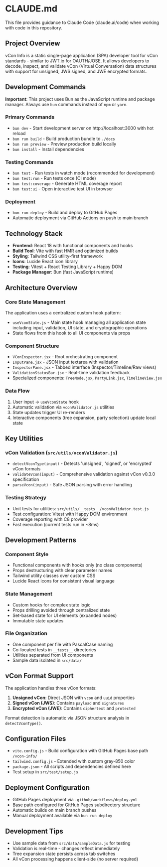 # CLAUDE.md

This file provides guidance to Claude Code (claude.ai/code) when working with code in this repository.

## Project Overview

vCon Info is a static single-page application (SPA) developer tool for vCon standards - similar to JWT.io for OAUTH/JOSE. It allows developers to decode, inspect, and validate vCon (Virtual Conversation) data structures with support for unsigned, JWS signed, and JWE encrypted formats.

## Development Commands

**Important**: This project uses Bun as the JavaScript runtime and package manager. Always use `bun` commands instead of `npm` or `yarn`.

### Primary Commands
- `bun dev` - Start development server on http://localhost:3000 with hot reload
- `bun run build` - Build production bundle to `./docs`
- `bun run preview` - Preview production build locally
- `bun install` - Install dependencies

### Testing Commands
- `bun test` - Run tests in watch mode (recommended for development)
- `bun test:run` - Run tests once (CI mode)
- `bun test:coverage` - Generate HTML coverage report
- `bun test:ui` - Open interactive test UI in browser

### Deployment
- `bun run deploy` - Build and deploy to GitHub Pages
- Automatic deployment via GitHub Actions on push to main branch

## Technology Stack

- **Frontend**: React 18 with functional components and hooks
- **Build Tool**: Vite with fast HMR and optimized builds
- **Styling**: Tailwind CSS utility-first framework
- **Icons**: Lucide React icon library
- **Testing**: Vitest + React Testing Library + Happy DOM
- **Package Manager**: Bun (fast JavaScript runtime)

## Architecture Overview

### Core State Management
The application uses a centralized custom hook pattern:
- `useVconState.js` - Main state hook managing all application state including input, validation, UI state, and cryptographic operations
- State flows from this hook to all UI components via props

### Component Structure
- `VConInspector.jsx` - Root orchestrating component
- `InputPane.jsx` - JSON input textarea with validation
- `InspectorPane.jsx` - Tabbed interface (Inspector/Timeline/Raw views)
- `ValidationStatusBar.jsx` - Real-time validation feedback
- Specialized components: `TreeNode.jsx`, `PartyLink.jsx`, `TimelineView.jsx`

### Data Flow
1. User input → `useVconState` hook
2. Automatic validation via `vconValidator.js` utilities
3. State updates trigger UI re-renders
4. Interactive components (tree expansion, party selection) update local state

## Key Utilities

### vCon Validation (`src/utils/vconValidator.js`)
- `detectVconType(input)` - Detects 'unsigned', 'signed', or 'encrypted' vCon formats
- `validateVcon(input)` - Comprehensive validation against vCon v0.3.0 specification
- `parseVcon(input)` - Safe JSON parsing with error handling

### Testing Strategy
- Unit tests for utilities: `src/utils/__tests__/vconValidator.test.js`
- Test configuration: Vitest with Happy DOM environment
- Coverage reporting with C8 provider
- Fast execution (current tests run in ~8ms)

## Development Patterns

### Component Style
- Functional components with hooks only (no class components)
- Props destructuring with clear parameter names
- Tailwind utility classes over custom CSS
- Lucide React icons for consistent visual language

### State Management
- Custom hooks for complex state logic
- Props drilling avoided through centralized state
- Set-based state for UI elements (expanded nodes)
- Immutable state updates

### File Organization
- One component per file with PascalCase naming
- Co-located tests in `__tests__` directories
- Utilities separated from UI components
- Sample data isolated in `src/data/`

## vCon Format Support

The application handles three vCon formats:
1. **Unsigned vCon**: Direct JSON with `vcon` and `uuid` properties
2. **Signed vCon (JWS)**: Contains `payload` and `signatures` 
3. **Encrypted vCon (JWE)**: Contains `ciphertext` and `protected`

Format detection is automatic via JSON structure analysis in `detectVconType()`.

## Configuration Files

- `vite.config.js` - Build configuration with GitHub Pages base path `/vcon-info/`
- `tailwind.config.js` - Extended with custom gray-850 color
- `package.json` - All scripts and dependencies defined here
- Test setup in `src/test/setup.js`

## Deployment Configuration

- GitHub Pages deployment via `.github/workflows/deploy.yml`
- Base path configured for GitHub Pages subdirectory structure
- Automatic builds on main branch pushes
- Manual deployment available via `bun run deploy`

## Development Tips

- Use sample data from `src/data/sampleData.js` for testing
- Validation is real-time - changes reflect immediately
- Tree expansion state persists across tab switches
- All vCon processing happens client-side (no server required)
